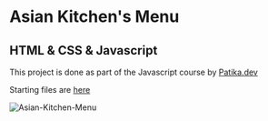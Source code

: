 # Asian Kitchen's Menu
## HTML & CSS & Javascript

This project is done as part of the Javascript course by [Patika.dev](https://www.patika.dev/)

Starting files are [here](https://drive.google.com/drive/folders/1AWmcQkDTfz6VFXrzWCWi0QAqUs4IivMp)

![Asian-Kitchen-Menu](https://user-images.githubusercontent.com/16446646/186675803-423decba-77e0-46fd-97c7-96ca1c7b1654.png)
